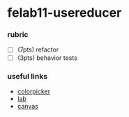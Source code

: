 # felab11-usereducer

### rubric
 - [ ] (7pts) refactor
 - [ ] (3pts) behavior tests

### useful links
 - [colorpicker](https://github.com/alchemycodelab/alchemy-fsjs-june-2021/blob/main/05_react/03_forms/demo/src/containers/ColorPicker.test.jsx)
 - [lab](https://github.com/alchemycodelab/alchemy-fsjs-june-2021/blob/main/07_redux/02_useReducer/LAB.md)
 - [canvas](https://canvas.instructure.com/courses/3106948/assignments/23310053?module_item_id=49574556)